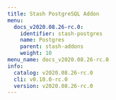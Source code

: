 ```yaml
---
title: Stash PostgreSQL Addon
menu:
  docs_v2020.08.26-rc.0:
    identifier: stash-postgres
    name: Postgres
    parent: stash-addons
    weight: 10
menu_name: docs_v2020.08.26-rc.0
info:
  catalog: v2020.08.26-rc.0
  cli: v0.10.0-rc.0
  version: v2020.08.26-rc.0
---
```


